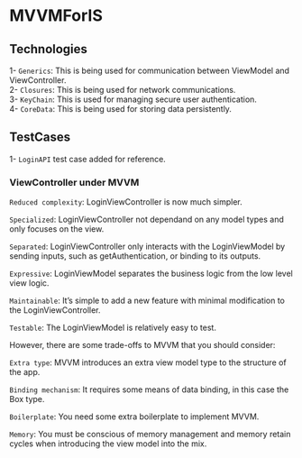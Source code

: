 # MVVMForIS

## Technologies
1- `Generics`: This is being used for communication between ViewModel and ViewController.  
2- `Closures`: This is being used for network communications.  
3- `KeyChain`: This is used for managing secure user authentication.  
4- `CoreData`: This is being used for storing data persistently.  

## TestCases  
1- `LoginAPI` test case added for reference.

### ViewController under MVVM

`Reduced complexity`: LoginViewController is now much simpler.

`Specialized`: LoginViewController not dependand on any model types and only focuses on the view.

`Separated`: LoginViewController only interacts with the LoginViewModel by sending inputs, such as getAuthentication, or binding to its outputs.

`Expressive`: LoginViewModel separates the business logic from the low level view logic.

`Maintainable`: It’s simple to add a new feature with minimal modification to the LoginViewController.

`Testable`: The LoginViewModel is relatively easy to test.

However, there are some trade-offs to MVVM that you should consider:

`Extra type`: MVVM introduces an extra view model type to the structure of the app.

`Binding mechanism`: It requires some means of data binding, in this case the Box type.

`Boilerplate`: You need some extra boilerplate to implement MVVM.

`Memory`: You must be conscious of memory management and memory retain cycles when introducing the view model into the mix.
